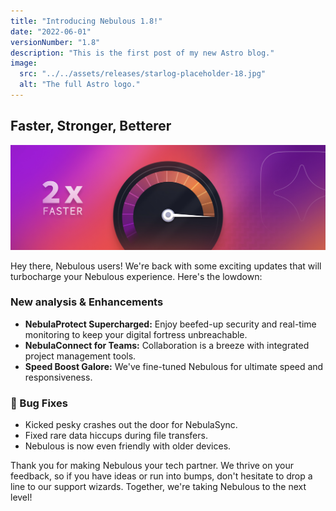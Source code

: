 ```yaml
---
title: "Introducing Nebulous 1.8!"
date: "2022-06-01"
versionNumber: "1.8"
description: "This is the first post of my new Astro blog."
image:
  src: "../../assets/releases/starlog-placeholder-18.jpg"
  alt: "The full Astro logo."
---
```


## Faster, Stronger, Betterer

![Nebulous 2.0 Release](../../assets/releases/starlog-placeholder-18.jpg)

Hey there, Nebulous users! We're back with some exciting updates that will turbocharge your Nebulous experience. Here's the lowdown:

### New analysis & Enhancements

- **NebulaProtect Supercharged:** Enjoy beefed-up security and real-time monitoring to keep your digital fortress unbreachable.
- **NebulaConnect for Teams:** Collaboration is a breeze with integrated project management tools.
- **Speed Boost Galore:** We've fine-tuned Nebulous for ultimate speed and responsiveness.

### 🐞 Bug Fixes

- Kicked pesky crashes out the door for NebulaSync.
- Fixed rare data hiccups during file transfers.
- Nebulous is now even friendly with older devices.

Thank you for making Nebulous your tech partner. We thrive on your feedback, so if you have ideas or run into bumps, don't hesitate to drop a line to our support wizards. Together, we're taking Nebulous to the next level!
